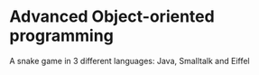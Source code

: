 # Advanced Object-oriented programming
A snake game in 3 different languages: Java, Smalltalk and Eiffel
